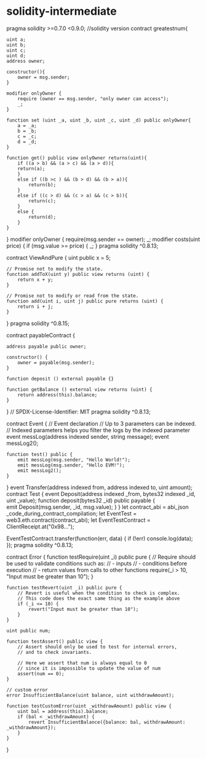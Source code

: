 # solidity-intermediate
pragma solidity >=0.7.0 <0.9.0; //solidity version
contract greatestnum{

    uint a;
    uint b;
    uint c;
    uint d;
    address owner;

    constructor(){
        owner = msg.sender;
    }

    modifier onlyOwner { 
        require (owner == msg.sender, "only owner can access");
        _;
    }

    function set (uint _a, uint _b, uint _c, uint _d) public onlyOwner{
        a = _a;
        b = _b;
        c = _c;
        d = _d;
    }

    function get() public view onlyOwner returns(uint){
        if ((a > b) && (a > c) && (a > d)){
        return(a);
        }
        else if ((b >c ) && (b > d) && (b > a)){
            return(b);
        }
        else if ((c > d) && (c > a) && (c > b)){
            return(c);
        }
        else {
            return(d);
        }
    }
}
modifier onlyOwner {
      require(msg.sender == owner);
      _;
 modifier costs(uint price) {
      if (msg.value >= price) {
         _;
      }
pragma solidity ^0.8.13;

contract ViewAndPure {
    uint public x = 5;

    // Promise not to modify the state.
    function addToX(uint y) public view returns (uint) {
        return x + y;
    }

    // Promise not to modify or read from the state.
    function add(uint i, uint j) public pure returns (uint) {
        return i + j;
    }
}
pragma solidity ^0.8.15; 

contract payableContract {

    address payable public owner;

    constructor() {
        owner = payable(msg.sender);
    }

    function deposit () external payable {}

    function getBalance () external view returns (uint) {
        return address(this).balance;
    }
    

}
// SPDX-License-Identifier: MIT
pragma solidity ^0.8.13;

contract Event {
    // Event declaration
    // Up to 3 parameters can be indexed.
    // Indexed parameters helps you filter the logs by the indexed parameter
    event messLog(address indexed sender, string message);
    event messLog2();

    function test() public {
        emit messLog(msg.sender, "Hello World!");
        emit messLog(msg.sender, "Hello EVM!");
        emit messLog2();
    }
}
event Transfer(address indexed from, address indexed to, uint amount);
contract Test {
   event Deposit(address indexed _from, bytes32 indexed _id, uint _value);
   function deposit(bytes32 _id) public payable {      
      emit Deposit(msg.sender, _id, msg.value);
   }
}
let contract_abi = abi_json _code_during_contract_compilation;
let EventTest = web3.eth.contract(contract_abi);
let EventTestContract = ClientReceipt.at("0x98...");

EventTestContract.transfer(function(err, data) {
   if (!err)
   console.log(data);
});
pragma solidity ^0.8.13;

contract Error {
    function testRequire(uint _i) public pure {
        // Require should be used to validate conditions such as:
        // - inputs
        // - conditions before execution
        // - return values from calls to other functions
        require(_i > 10, "Input must be greater than 10");
    }

    function testRevert(uint _i) public pure {
        // Revert is useful when the condition to check is complex.
        // This code does the exact same thing as the example above
        if (_i <= 10) {
            revert("Input must be greater than 10");
        }
    }

    uint public num;

    function testAssert() public view {
        // Assert should only be used to test for internal errors,
        // and to check invariants.

        // Here we assert that num is always equal to 0
        // since it is impossible to update the value of num
        assert(num == 0);
    }

    // custom error
    error InsufficientBalance(uint balance, uint withdrawAmount);

    function testCustomError(uint _withdrawAmount) public view {
        uint bal = address(this).balance;
        if (bal < _withdrawAmount) {
            revert InsufficientBalance({balance: bal, withdrawAmount: _withdrawAmount});
        }
    }
}
